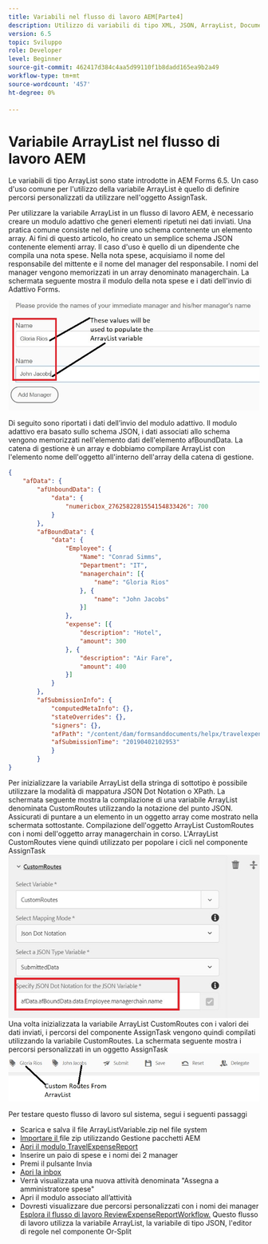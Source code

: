 ```yaml
---
title: Variabili nel flusso di lavoro AEM[Parte4]
description: Utilizzo di variabili di tipo XML, JSON, ArrayList, Document in un flusso di lavoro AEM
version: 6.5
topic: Sviluppo
role: Developer
level: Beginner
source-git-commit: 462417d384c4aa5d99110f1b8dadd165ea9b2a49
workflow-type: tm+mt
source-wordcount: '457'
ht-degree: 0%

---
```



# Variabile ArrayList nel flusso di lavoro AEM

Le variabili di tipo ArrayList sono state introdotte in AEM Forms 6.5. Un caso d&#39;uso comune per l&#39;utilizzo della variabile ArrayList è quello di definire percorsi personalizzati da utilizzare nell&#39;oggetto AssignTask.

Per utilizzare la variabile ArrayList in un flusso di lavoro AEM, è necessario creare un modulo adattivo che generi elementi ripetuti nei dati inviati. Una pratica comune consiste nel definire uno schema contenente un elemento array. Ai fini di questo articolo, ho creato un semplice schema JSON contenente elementi array. Il caso d&#39;uso è quello di un dipendente che compila una nota spese. Nella nota spese, acquisiamo il nome del responsabile del mittente e il nome del manager del responsabile. I nomi del manager vengono memorizzati in un array denominato managerchain. La schermata seguente mostra il modulo della nota spese e i dati dell&#39;invio di Adattivo Forms.

![rapporto costi](assets/expensereport.jpg)

Di seguito sono riportati i dati dell’invio del modulo adattivo. Il modulo adattivo era basato sullo schema JSON, i dati associati allo schema vengono memorizzati nell&#39;elemento dati dell&#39;elemento afBoundData. La catena di gestione è un array e dobbiamo compilare ArrayList con l&#39;elemento nome dell&#39;oggetto all&#39;interno dell&#39;array della catena di gestione.

```json
{
    "afData": {
        "afUnboundData": {
            "data": {
                "numericbox_2762582281554154833426": 700
            }
        },
        "afBoundData": {
            "data": {
                "Employee": {
                    "Name": "Conrad Simms",
                    "Department": "IT",
                    "managerchain": [{
                        "name": "Gloria Rios"
                    }, {
                        "name": "John Jacobs"
                    }]
                },
                "expense": [{
                    "description": "Hotel",
                    "amount": 300
                }, {
                    "description": "Air Fare",
                    "amount": 400
                }]
            }
        },
        "afSubmissionInfo": {
            "computedMetaInfo": {},
            "stateOverrides": {},
            "signers": {},
            "afPath": "/content/dam/formsanddocuments/helpx/travelexpensereport",
            "afSubmissionTime": "20190402102953"
            }
        }
}
```

Per inizializzare la variabile ArrayList della stringa di sottotipo è possibile utilizzare la modalità di mappatura JSON Dot Notation o XPath. La schermata seguente mostra la compilazione di una variabile ArrayList denominata CustomRoutes utilizzando la notazione del punto JSON. Assicurati di puntare a un elemento in un oggetto array come mostrato nella schermata sottostante. Compilazione dell&#39;oggetto ArrayList CustomRoutes con i nomi dell&#39;oggetto array managerchain in corso.
L&#39;ArrayList CustomRoutes viene quindi utilizzato per popolare i cicli nel componente AssignTask
![percorsi personalizzati](assets/arraylist.jpg)
Una volta inizializzata la variabile ArrayList CustomRoutes con i valori dei dati inviati, i percorsi del componente AssignTask vengono quindi compilati utilizzando la variabile CustomRoutes. La schermata seguente mostra i percorsi personalizzati in un oggetto AssignTask
![asingtask](assets/customactions.jpg)

Per testare questo flusso di lavoro sul sistema, segui i seguenti passaggi

* Scarica e salva il file ArrayListVariable.zip nel file system
* [Importare il ](assets/arraylistvariable.zip) file zip utilizzando Gestione pacchetti AEM
* [Apri il modulo TravelExpenseReport](http://localhost:4502/content/dam/formsanddocuments/helpx/travelexpensereport/jcr:content?wcmmode=disabled)
* Inserire un paio di spese e i nomi dei 2 manager
* Premi il pulsante Invia
* [Apri la inbox](http://localhost:4502/aem/inbox)
* Verrà visualizzata una nuova attività denominata &quot;Assegna a amministratore spese&quot;
* Apri il modulo associato all’attività
* Dovresti visualizzare due percorsi personalizzati con i nomi dei manager
   [Esplora il flusso di lavoro ReviewExpenseReportWorkflow.](http://localhost:4502/editor.html/conf/global/settings/workflow/models/ReviewExpenseReport.html) Questo flusso di lavoro utilizza la variabile ArrayList, la variabile di tipo JSON, l&#39;editor di regole nel componente Or-Split
